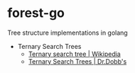 # forest-go

Tree structure implementations in golang

* Ternary Search Trees
  * [Ternary search tree | Wikipedia](https://en.wikipedia.org/wiki/Ternary_search_tree)
  * [Ternary Search Trees | Dr.Dobb's](https://www.drdobbs.com/database/ternary-search-trees/184410528)
